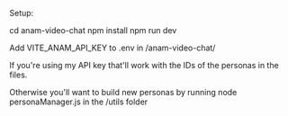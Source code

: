Setup:

cd anam-video-chat
npm install
npm run dev

Add VITE_ANAM_API_KEY to .env in /anam-video-chat/

If you're using my API key that'll work with the IDs of the personas in the files. 

Otherwise you'll want to build new personas by running node personaManager.js in the /utils folder